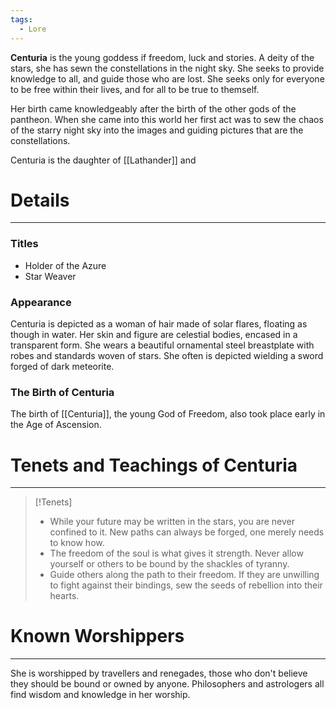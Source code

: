 ```yaml
---
tags:
  - Lore
---
```

**Centuria** is the young goddess if freedom, luck and stories. A deity of the stars, she has sewn the constellations in the night sky. She seeks to provide knowledge to all, and guide those who are lost. She seeks only for everyone to be free within their lives, and for all to be true to themself.

Her birth came knowledgeably after the birth of the other gods of the pantheon. When she came into this world her first act was to sew the chaos of the starry night sky into the images and guiding pictures that are the constellations. 

Centuria is the daughter of [[Lathander]] and
# Details
---
### Titles
- Holder of the Azure
- Star Weaver
### Appearance
Centuria is depicted as a woman of hair made of solar flares, floating as though in water. Her skin and figure are celestial bodies, encased in a transparent form. She wears a beautiful ornamental steel breastplate with robes and standards woven of stars. She often is depicted wielding a sword forged of dark meteorite.
### The Birth of Centuria
The birth of [[Centuria]], the young God of Freedom, also took place early in the Age of Ascension.

# Tenets and Teachings of Centuria
---

>[!Tenets]
> - While your future may be written in the stars, you are never confined to it. New paths can always be forged, one merely needs to know how.
> - The freedom of the soul is what gives it strength. Never allow yourself or others to be bound by the shackles of tyranny.
> - Guide others along the path to their freedom. If they are unwilling to fight against their bindings, sew the seeds of rebellion into their hearts.
# Known Worshippers
---
She is worshipped by travellers and renegades, those who don't believe they should be bound or owned by anyone. Philosophers and astrologers all find wisdom and knowledge in her worship.
